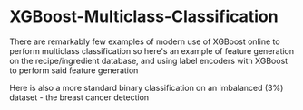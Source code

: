 # XGBoost-Multiclass-Classification
There are remarkably few examples of modern use of XGBoost online to perform multiclass classification so here's an example of feature generation on the recipe/ingredient database, and using label encoders with XGBoost to perform said feature generation

Here is also a more standard binary classification on an imbalanced (3%) dataset - the breast cancer detection

